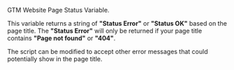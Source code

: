 GTM Website Page Status Variable.

This variable returns a string of __"Status Error"__ or __"Status OK"__ based on the page title. The __"Status Error"__ will only be returned if your page title contains __"Page not found"__ or __"404"__.

The script can be modified to accept other error messages that could potentially show in the page title.